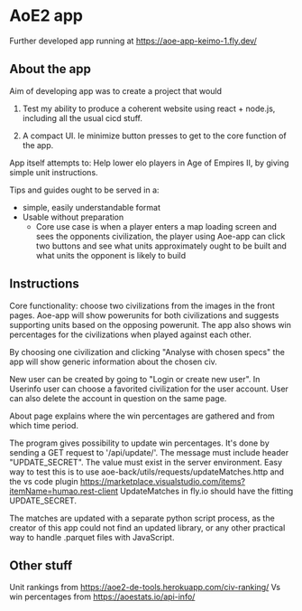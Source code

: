 # AoE2 app

Further developed app running at https://aoe-app-keimo-1.fly.dev/

## About the app 

Aim of developing app was to create a project that would

1. Test my ability to produce a coherent website using react + node.js, including all the usual cicd stuff.

2. A compact UI. Ie minimize button presses to get to the core function of the app.

App itself attempts to: 
Help lower elo players in Age of Empires II, by giving simple unit instructions.

Tips and guides ought to be served in a:

- simple, easily understandable format
- Usable without preparation
  - Core use case is when a player enters a map loading screen and sees the opponents civilization, the player using Aoe-app can click two buttons and see what units approximately ought to be built and what units the opponent is likely to build

## Instructions

Core functionality: choose two civilizations from the images in the front pages. Aoe-app will show powerunits for both civilizations and suggests supporting units based on the opposing powerunit. The app also shows win percentages for the civilizations when played against each other. 

By choosing one civilization and clicking "Analyse with chosen specs" the app will show generic information about the chosen civ.

New user can be created by going to "Login or create new user". In Userinfo user can choose a favorited civilization for the user account. User can also delete the account in question on the same page.

About page explains where the win percentages are gathered and from which time period.

The program gives possibility to update win percentages. It's done by sending a GET request to '/api/update/'. The message must include header "UPDATE_SECRET". The value must exist in the server environment. Easy way to test this is to use aoe-back/utils/requests/updateMatches.http and the vs code plugin https://marketplace.visualstudio.com/items?itemName=humao.rest-client UpdateMatches in fly.io should have the fitting UPDATE_SECRET.

The matches are updated with a separate python script process, as the creator of this app could not find an updated library, or any other practical way to handle .parquet files with JavaScript.

## Other stuff
Unit rankings from https://aoe2-de-tools.herokuapp.com/civ-ranking/
Vs win percentages from https://aoestats.io/api-info/ 
